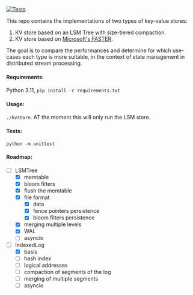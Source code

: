 [![Tests](https://github.com/nikosgavalas/kvstore/actions/workflows/run_tests.yml/badge.svg)](https://github.com/nikosgavalas/kvstore/actions/workflows/run_tests.yml)

This repo contains the implementations of two types of key-value stores:
1. KV store based on an LSM Tree with size-tiered compaction.
2. KV store based on [Microsoft's FASTER](https://microsoft.github.io/FASTER/docs/td-research-papers/).

The goal is to compare the performances and determine for which use-cases each type is more suitable, in the context of state management in distributed stream processing.

#### Requirements:

Python 3.11, `pip install -r requirements.txt`

#### Usage:

`./kvstore`. AT the moment this will only run the LSM store.

#### Tests:

`python -m unittest`

#### Roadmap:

- [ ] LSMTree
  - [x] memtable
  - [x] bloom filters
  - [x] flush the memtable
  - [x] file format
    - [x] data
    - [x] fence pointers persistence
    - [x] bloom filters persistence
  - [x] merging multiple levels
  - [x] WAL
  - [ ] asyncio
- [ ] IndexedLog
  - [x] basis
  - [ ] hash index
  - [ ] logical addresses
  - [ ] compaction of segments of the log
  - [ ] merging of multiple segments
  - [ ] asyncio
